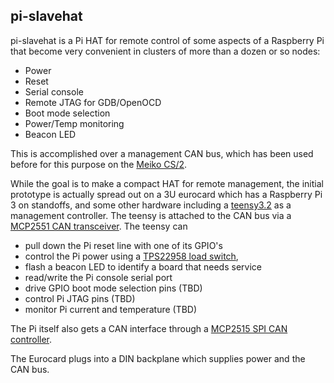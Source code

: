 ## pi-slavehat

pi-slavehat is a Pi HAT for remote control of some aspects of a
Raspberry Pi that become very convenient in clusters of more than a
dozen or so nodes:

* Power
* Reset
* Serial console
* Remote JTAG for GDB/OpenOCD
* Boot mode selection
* Power/Temp monitoring
* Beacon LED

This is accomplished over a management CAN bus, which has been used before
for this purpose on the [Meiko CS/2](https://github.com/garlick/meiko-cs2).

While the goal is to make a compact HAT for remote management,
the initial prototype is actually spread out on a 3U eurocard which has
a Raspberry Pi 3 on standoffs, and some other hardware including
a [teensy3.2](https://www.pjrc.com/store/teensy32.html) as a management
controller.  The teensy is attached to the CAN bus via a
[MCP2551 CAN transceiver](http://www.microchip.com/wwwproducts/en/en010405).
The teensy can
* pull down the Pi reset line with one of its GPIO's
* control the Pi power using a [TPS22958 load switch](http://www.ti.com/product/TPS22958),
* flash a beacon LED to identify a board that needs service
* read/write the Pi console serial port
* drive GPIO boot mode selection pins (TBD)
* control Pi JTAG pins (TBD)
* monitor Pi current and temperature (TBD)

The Pi itself also gets a CAN interface through a
[MCP2515 SPI CAN controller](http://www.microchip.com/wwwproducts/en/en010406).

The Eurocard plugs into a DIN backplane which supplies power and the CAN
bus.
